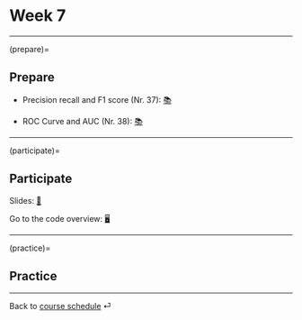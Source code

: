 # Week 7



---

(prepare)=
## Prepare


- Precision recall and F1 score (Nr. 37): [📚](https://mlu-explain.github.io/precision-recall/)

- ROC Curve and AUC (Nr. 38): [📚](https://mlu-explain.github.io/roc-auc/)

---



(participate)=
## Participate


Slides: [📑](https://drive.google.com/file/d/1-fxkpBPLeReVCcIYN47vcjrHX45xb1up/view?usp=sharing)

Go to the code overview: [🖥](../docs/code-overview.md)


---


(practice)=
## Practice




---

Back to [course schedule](../docs/course-schedule.md) ⏎
